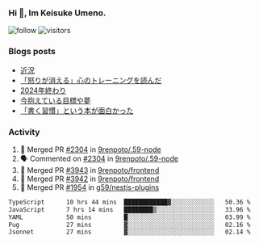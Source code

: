 ### Hi 👋, Im Keisuke Umeno.

<!--
**9renpoto/9renpoto** is a ✨ _special_ ✨ repository because its `README.md` (this file) appears on your GitHub profile.

Here are some ideas to get you started:

- 🔭 I’m currently working on ...
- 🌱 I’m currently learning ...
- 👯 I’m looking to collaborate on ...
- 🤔 I’m looking for help with ...
- 💬 Ask me about ...
- 📫 How to reach me: ...
- 😄 Pronouns: ...
- ⚡ Fun fact: ...
-->

![follow](https://img.shields.io/github/followers/9renpoto?label=Follow&style=social)
![visitors](https://komarev.com/ghpvc/?username=9renpoto&label=Profile%20views&color=0e75b6&style=flat)

### Blogs posts

<!-- BLOG-POST-LIST:START -->
- [近況](https://9renpoto.win/entry/2025/04/05/current_status)
- [「怒りが消える」心のトレーニングを読んだ](https://9renpoto.win/entry/2025/02/01/anger-management)
- [2024年終わり](https://9renpoto.win/entry/2024/12/31/2024-end)
- [今抱えている目標や夢](https://9renpoto.win/entry/2024/12/02/objective)
- [「書く習慣」という本が面白かった](https://9renpoto.win/entry/2024/11/11/leave_a_feeling_sad)
<!-- BLOG-POST-LIST:END -->

### Activity

<!--START_SECTION:activity-->
1. 🎉 Merged PR [#2304](https://github.com/9renpoto/.59-node/pull/2304) in [9renpoto/.59-node](https://github.com/9renpoto/.59-node)
2. 🗣 Commented on [#2304](https://github.com/9renpoto/.59-node/pull/2304#issuecomment-2819702918) in [9renpoto/.59-node](https://github.com/9renpoto/.59-node)
3. 🎉 Merged PR [#3943](https://github.com/9renpoto/frontend/pull/3943) in [9renpoto/frontend](https://github.com/9renpoto/frontend)
4. 🎉 Merged PR [#3942](https://github.com/9renpoto/frontend/pull/3942) in [9renpoto/frontend](https://github.com/9renpoto/frontend)
5. 🎉 Merged PR [#1954](https://github.com/g59/nestjs-plugins/pull/1954) in [g59/nestjs-plugins](https://github.com/g59/nestjs-plugins)
<!--END_SECTION:activity-->

<!--START_SECTION:waka-->

```txt
TypeScript      10 hrs 44 mins  ████████████▓░░░░░░░░░░░░   50.36 %
JavaScript      7 hrs 14 mins   ████████▒░░░░░░░░░░░░░░░░   33.96 %
YAML            50 mins         █░░░░░░░░░░░░░░░░░░░░░░░░   03.99 %
Pug             27 mins         ▓░░░░░░░░░░░░░░░░░░░░░░░░   02.16 %
Jsonnet         27 mins         ▓░░░░░░░░░░░░░░░░░░░░░░░░   02.14 %
```

<!--END_SECTION:waka-->
